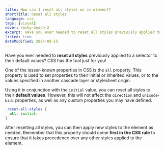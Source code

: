 ```yaml
---
title: How can I reset all styles on an element?
shortTitle: Reset all styles
language: css
tags: [visual]
cover: rocky-beach-2
excerpt: Have you ever needed to reset all styles previously applied to a selector to their default values? CSS has the tool just for you!
listed: true
dateModified: 2024-08-15
---
```


Have you ever needed to **reset all styles** previously applied to a selector to their default values? CSS has the tool just for you!

One of the lesser-known properties in CSS is the `all` property. This property is used to set properties to their initial or inherited values, or to the values specified in another cascade layer or stylesheet origin.

Using it in conjunction with the `initial` value, you can reset all styles to their **default values**. However, this will not affect the `direction` and `unicode-bidi` properties, as well as any custom properties you may have defined.

```css
.reset-all-styles {
  all: initial;
}
```

After resetting all styles, you can then apply new styles to the element as needed. Remember that this property should come **first in the CSS rule** to ensure that it takes precedence over any other styles applied to the element.
